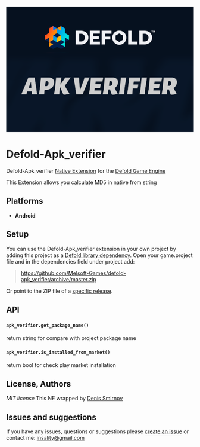 ![](docs/logo.png)

# Defold-Apk_verifier

Defold-Apk_verifier [Native Extension](https://www.defold.com/manuals/extensions/) for the [Defold Game Engine](https://www.defold.com) 

This Extension allows you calculate MD5 in native from string


## Platforms

* **Android**

## Setup

You can use the Defold-Apk_verifier extension in your own project by adding this project as a [Defold library dependency](https://www.defold.com/manuals/libraries/). Open your game.project file and in the dependencies field under project add:

> https://github.com/Melsoft-Games/defold-apk_verifier/archive/master.zip

Or point to the ZIP file of a [specific release](https://github.com/Melsoft-Games/defold-apk_verifier/releases).

## API

#### `apk_verifier.get_package_name()`
return string for compare with project package name

#### `apk_verifier.is_installed_from_market()`
return bool for check play market installation


## License, Authors
*MIT license*
This NE wrapped by [Denis Smirnov](https://github.com/trouble1337)

## Issues and suggestions

If you have any issues, questions or suggestions please [create an issue](https://github.com/Melsoft-Games/defold-apk_verifier/issues) or contact me: insality@gmail.com
